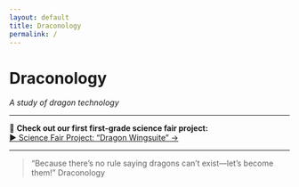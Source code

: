 ```yaml
---
layout: default
title: Draconology
permalink: /
---
```


# Draconology  
_A study of dragon technology_

---

🎉 **Check out our first first-grade science fair project:**  
[▶ Science Fair Project: “Dragon Wingsuite” →](/science-fairs/draconology-1-dragon-wingsuite)

---

> “Because there’s no rule saying dragons can’t exist—let’s become them!”
> Draconology